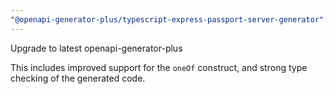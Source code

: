 ```yaml
---
"@openapi-generator-plus/typescript-express-passport-server-generator": major
---
```


Upgrade to latest openapi-generator-plus

This includes improved support for the `oneOf` construct, and strong type checking of the generated code.

